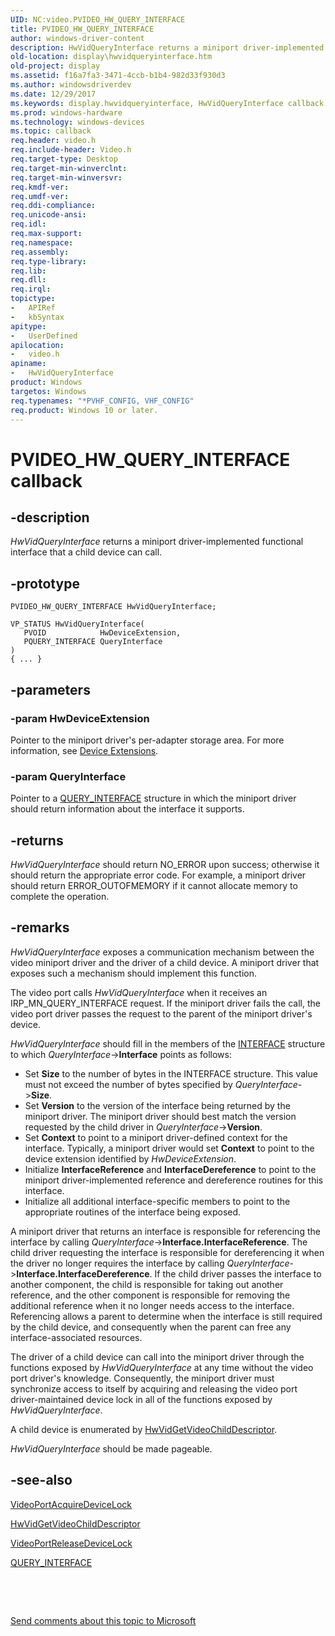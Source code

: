 ```yaml
---
UID: NC:video.PVIDEO_HW_QUERY_INTERFACE
title: PVIDEO_HW_QUERY_INTERFACE
author: windows-driver-content
description: HwVidQueryInterface returns a miniport driver-implemented functional interface that a child device can call.
old-location: display\hwvidqueryinterface.htm
old-project: display
ms.assetid: f16a7fa3-3471-4ccb-b1b4-982d33f930d3
ms.author: windowsdriverdev
ms.date: 12/29/2017
ms.keywords: display.hwvidqueryinterface, HwVidQueryInterface callback function [Display Devices], HwVidQueryInterface, PVIDEO_HW_QUERY_INTERFACE, PVIDEO_HW_QUERY_INTERFACE, video/HwVidQueryInterface, VideoMiniport_Functions_69dec180-d966-4082-b050-0ed2e0e03121.xml
ms.prod: windows-hardware
ms.technology: windows-devices
ms.topic: callback
req.header: video.h
req.include-header: Video.h
req.target-type: Desktop
req.target-min-winverclnt: 
req.target-min-winversvr: 
req.kmdf-ver: 
req.umdf-ver: 
req.ddi-compliance: 
req.unicode-ansi: 
req.idl: 
req.max-support: 
req.namespace: 
req.assembly: 
req.type-library: 
req.lib: 
req.dll: 
req.irql: 
topictype:
-	APIRef
-	kbSyntax
apitype:
-	UserDefined
apilocation:
-	video.h
apiname:
-	HwVidQueryInterface
product: Windows
targetos: Windows
req.typenames: "*PVHF_CONFIG, VHF_CONFIG"
req.product: Windows 10 or later.
---
```


# PVIDEO_HW_QUERY_INTERFACE callback


## -description


<i>HwVidQueryInterface</i> returns a miniport driver-implemented functional interface that a child device can call.


## -prototype


````
PVIDEO_HW_QUERY_INTERFACE HwVidQueryInterface;

VP_STATUS HwVidQueryInterface(
   PVOID            HwDeviceExtension,
   PQUERY_INTERFACE QueryInterface
)
{ ... }
````


## -parameters




### -param HwDeviceExtension

Pointer to the miniport driver's per-adapter storage area. For more information, see <a href="https://msdn.microsoft.com/library/windows/hardware/ff543119">Device Extensions</a>.


### -param QueryInterface

Pointer to a <a href="..\video\ns-video-_query_interface.md">QUERY_INTERFACE</a> structure in which the miniport driver should return information about the interface it supports.


## -returns



<i>HwVidQueryInterface</i> should return NO_ERROR upon success; otherwise it should return the appropriate error code. For example, a miniport driver should return ERROR_OUTOFMEMORY if it cannot allocate memory to complete the operation.




## -remarks



<i>HwVidQueryInterface</i> exposes a communication mechanism between the video miniport driver and the driver of a child device. A miniport driver that exposes such a mechanism should implement this function.

The video port calls <i>HwVidQueryInterface</i> when it receives an IRP_MN_QUERY_INTERFACE request. If the miniport driver fails the call, the video port driver passes the request to the parent of the miniport driver's device.

<i>HwVidQueryInterface</i> should fill in the members of the <a href="..\wdm\ns-wdm-_interface.md">INTERFACE</a> structure to which <i>QueryInterface</i>-&gt;<b>Interface</b> points as follows:

<ul>
<li>
Set <b>Size</b> to the number of bytes in the INTERFACE structure. This value must not exceed the number of bytes specified by <i>QueryInterface</i>-&gt;<b>Size</b>.

</li>
<li>
Set <b>Version</b> to the version of the interface being returned by the miniport driver. The miniport driver should best match the version requested by the child driver in <i>QueryInterface</i>-&gt;<b>Version</b>.

</li>
<li>
Set <b>Context</b> to point to a miniport driver-defined context for the interface. Typically, a miniport driver would set <b>Context</b> to point to the device extension identified by <i>HwDeviceExtension</i>.

</li>
<li>
Initialize <b>InterfaceReference</b> and <b>InterfaceDereference</b> to point to the miniport driver-implemented reference and dereference routines for this interface.

</li>
<li>
Initialize all additional interface-specific members to point to the appropriate routines of the interface being exposed.

</li>
</ul>
A miniport driver that returns an interface is responsible for referencing the interface by calling <i>QueryInterface</i>-&gt;<b>Interface.InterfaceReference</b>. The child driver requesting the interface is responsible for dereferencing it when the driver no longer requires the interface by calling <i>QueryInterface</i>-&gt;<b>Interface.InterfaceDereference</b>. If the child driver passes the interface to another component, the child is responsible for taking out another reference, and the other component is responsible for removing the additional reference when it no longer needs access to the interface. Referencing allows a parent to determine when the interface is still required by the child device, and consequently when the parent can free any interface-associated resources.

The driver of a child device can call into the miniport driver through the functions exposed by <i>HwVidQueryInterface</i> at any time without the video port driver's knowledge. Consequently, the miniport driver must synchronize access to itself by acquiring and releasing the video port driver-maintained device lock in all of the functions exposed by <i>HwVidQueryInterface</i>.

A child device is enumerated by <a href="..\video\nc-video-pvideo_hw_get_child_descriptor.md">HwVidGetVideoChildDescriptor</a>.

<i>HwVidQueryInterface</i> should be made pageable.




## -see-also

<a href="..\video\nf-video-videoportacquiredevicelock.md">VideoPortAcquireDeviceLock</a>



<a href="..\video\nc-video-pvideo_hw_get_child_descriptor.md">HwVidGetVideoChildDescriptor</a>



<a href="..\video\nf-video-videoportreleasedevicelock.md">VideoPortReleaseDeviceLock</a>



<a href="..\video\ns-video-_query_interface.md">QUERY_INTERFACE</a>



 

 

<a href="mailto:wsddocfb@microsoft.com?subject=Documentation%20feedback [display\display]:%20PVIDEO_HW_QUERY_INTERFACE callback function%20 RELEASE:%20(12/29/2017)&amp;body=%0A%0APRIVACY STATEMENT%0A%0AWe use your feedback to improve the documentation. We don't use your email address for any other purpose, and we'll remove your email address from our system after the issue that you're reporting is fixed. While we're working to fix this issue, we might send you an email message to ask for more info. Later, we might also send you an email message to let you know that we've addressed your feedback.%0A%0AFor more info about Microsoft's privacy policy, see http://privacy.microsoft.com/en-us/default.aspx." title="Send comments about this topic to Microsoft">Send comments about this topic to Microsoft</a>

